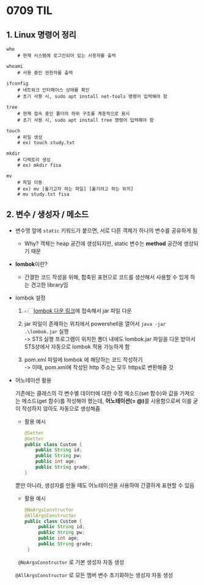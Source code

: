 # 0709 TIL

## 1. Linux 명령어 정리
```shell
who
    # 현재 시스템에 로그인되어 있는 사용자를 출력

whoami
    # 사용 중인 권한자를 출력

ifconfig
    # 네트워크 인터페이스 상태를 확인
    # 초기 사용 시, sudo apt install net-tools 명령어 입력해야 함

tree
    # 현재 접속 중인 폴더의 하위 구조를 계층적으로 표시
    # 초기 사용 시, sudo apt install tree 명령어 입력해야 함

touch
    # 파일 생성
    # ex) touch study.txt

mkdir
    # 디렉토리 생성
    # ex) mkdir fisa

mv
    # 파일 이동
    # ex) mv [옮기고자 하는 파일] [옮기려고 하는 위치]
    # mv study.txt fisa
```

## 2. 변수 / 생성자 / 메소드
- 변수명 앞에 `static` 키워드가 붙으면, 서로 다른 객체가 하나의 변수를 공유하게 됨

    - Why? 객체는 heap 공간에 생성되지만, static 변수는 <b>method</b> 공간에 생성되기 때문 

- <b>lombok</b>이란?

    - 간결한 코드 작성을 위해, 함축된 표현으로 코드를 생산해서 사용할 수 있게 하는 견고한 library임

- lombok 설정

    1. 👉🏻[lombok 다운 링크](https://projectlombok.org/download)에 접속해서 jar 파일 다운

    2. jar 파일이 존재하는 위치에서 powershell을 열어서 `java -jar .\lombok.jar` 실행 </br>
    -> STS 실행 프로그램이 위치한 폴더 내에도 lombok.jar 파일을 다운 받아서 STS상에서 자동으로 lombok 적용 가능하게 함

    3. pom.xml 파일에 lombok <dependency>에 해당하는 코드 작성하기 </br>
    -> 이때, pom.xml에 작성된 http 주소는 모두 https로 변환해줄 것

- 어노테이션 활용

    기존에는 클래스의 각 변수별 데이터에 대한 수정 메소드(set 함수)와 값을 가져오는 메소드(get 함수)를 작성해야 했는데, <b>어노테이션(= @)</b>를 사용함으로써 이를 굳이 작성하지 않아도 자동으로 생성해줌

    - 활용 예시
        ```java
        @Setter
        @Getter
        public class Custom {
            public String id;
            public String pw;
            public int age;
            public String grade;
        }
        ```
    
    뿐만 아니라, 생성자를 만들 때도 어노테이션을 사용하여 간결하게 표현할 수 있음

    - 활용 예시
       ```java
       @NoArgsConstructor
       @AllArgsConstructor
       public class Custom {
	        public String id;
	        public String pw;
	        public int age;
	        public String grade;
        }
       ```
    ` @NoArgsConstructor` 로 기본 생성자 자동 생성

    `@AllArgsConstructor` 로 모든 멤버 변수 초기화하는 생성자 자동 생성

